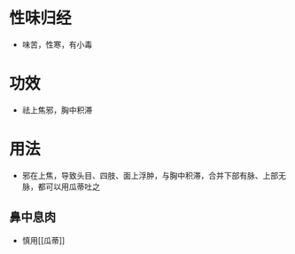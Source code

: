 # 性味归经
- 味苦，性寒，有小毒
# 功效
- 祛上焦邪，胸中积滞
# 用法
- 邪在上焦，导致头目、四肢、面上浮肿，与胸中积滞，合并下部有脉、上部无脉，都可以用瓜蒂吐之
## 鼻中息肉
 - 慎用[[瓜蒂]]